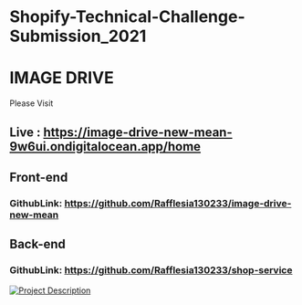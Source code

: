 # Shopify-Technical-Challenge-Submission_2021

# IMAGE DRIVE
Please Visit
## Live : https://image-drive-new-mean-9w6ui.ondigitalocean.app/home


## Front-end

### GithubLink: https://github.com/Rafflesia130233/image-drive-new-mean

## Back-end

### GithubLink: https://github.com/Rafflesia130233/shop-service

  
  [![Project Description](https://image-drive-new-mean-9w6ui.ondigitalocean.app/home)](https://youtu.be/HyjYL0eW-IY "An application for buying and selling artworks - What's there and What's required - Click to Watch!")



